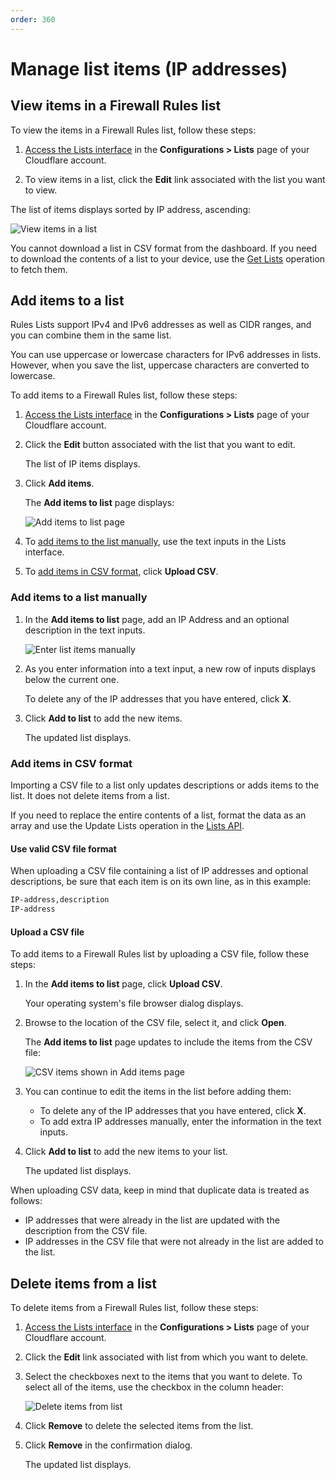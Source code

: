 ```yaml
---
order: 360
---
```


# Manage list items (IP addresses)

## View items in a Firewall Rules list

To view the items in a Firewall Rules list, follow these steps:

1. [Access the Lists interface](https://developers.cloudflare.com/firewall/cf-dashboard/rules-lists/) in the **Configurations > Lists** page of your Cloudflare account.

1. To view items in a list, click the **Edit** link associated with the list you want to view.

The list of items displays sorted by IP address, ascending:

![View items in  a list](../../images/lists-view-items-in-list.png)

<Aside type='warning' header='Important'>

You cannot download a list in CSV format from the dashboard. If you need to download the contents of a list to your device, use the [Get Lists](https://api.cloudflare.com/#rules-lists-list-lists) operation to fetch them.

</Aside>

## Add items to a list

Rules Lists support IPv4 and IPv6 addresses as well as CIDR ranges, and you can combine them in the same list.

You can use uppercase or lowercase characters for IPv6 addresses in lists. However, when you save the list, uppercase characters are converted to lowercase.

To add items to a Firewall Rules list, follow these steps:

1. [Access the Lists interface](https://developers.cloudflare.com/firewall/cf-dashboard/rules-lists/) in the **Configurations > Lists** page of your Cloudflare account.

1. Click the **Edit** button associated with the list that you want to edit.

   The list of IP items displays.

1. Click **Add items**.

   The **Add items to list** page displays:

   ![Add items to list page](../../images/lists-add-items-to-list-page.png)

1. To [add items to the list manually](#add-items-to-a-list-manually), use the text inputs in the Lists interface.

1. To [add items in CSV format](https://developers.cloudflare.com/firewall/cf-dashboard/rules-lists/manage-items/#add-items-in-csv-format), click **Upload CSV**.

### Add items to a list manually

1. In the **Add items to list** page, add an IP Address and an optional description in the text inputs.

   ![Enter list items manually](../../images/lists-add-items-manually.png)

1. As you enter information into a text input, a new row of inputs displays below the current one.

   To delete any of the IP addresses that you have entered, click **X**.

1. Click **Add to list** to add the new items.

   The updated list displays.

### Add items in CSV format

<Aside type='warning' header='Important'>

Importing a CSV file to a list only updates descriptions or adds items to the list. It does not delete items from a list.

If you need to replace the entire contents of a list, format the data as an array and use the Update Lists operation in the [Lists API](https://developers.cloudflare.com/firewall/api/cf-lists/endpoints).

</Aside>

#### Use valid CSV file format

When uploading a CSV file containing a list of IP addresses and optional descriptions, be sure that each item is on its own line, as in this example:

```txt
IP-address,description
IP-address
```

#### Upload a CSV file

To add items to a Firewall Rules list by uploading a CSV file, follow these steps:

1. In the **Add items to list** page, click **Upload CSV**.

   Your operating system's file browser dialog displays.

1. Browse to the location of the CSV file, select it, and click **Open**.

   The **Add items to list** page updates to include the items from the CSV file:

   ![CSV items shown in Add items page](../../images/lists-add-items-csv.png)

1. You can continue to edit the items in the list before adding them:

   - To delete any of the IP addresses that you have entered, click **X**.
   - To add extra IP addresses manually, enter the information in the text inputs.

1. Click **Add to list** to add the new items to your list.

   The updated list displays.

<Aside type='warning' header='Important'>

When uploading CSV data, keep in mind that duplicate data is treated as follows:

- IP addresses that were already in the list are updated with the description from the CSV file.
- IP addresses in the CSV file that were not already in the list are added to the list.

</Aside>

## Delete items from a list

To delete items from a Firewall Rules list, follow these steps:

1. [Access the Lists interface](https://developers.cloudflare.com/firewall/cf-dashboard/rules-lists/) in the **Configurations > Lists** page of your Cloudflare account.

1. Click the **Edit** link associated with list from which you want to delete.

1. Select the checkboxes next to the items that you want to delete. To select all of the items, use the checkbox in the column header:

   ![Delete items from list](../../images/lists-delete-items.png)

1. Click **Remove** to delete the selected items from the list.

1. Click **Remove** in the confirmation dialog.

   The updated list displays.
